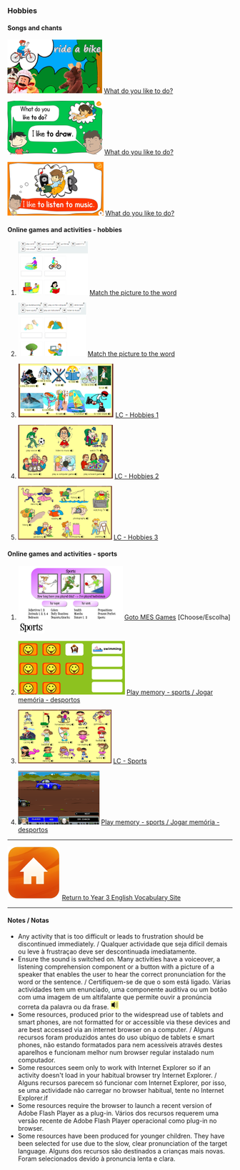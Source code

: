 ### Hobbies

#### Songs and chants

[![wdld1](/images/wdld1.png)](https://www.youtube.com/watch?v=tYNap8gVNK4) [What do you like to do?](https://www.youtube.com/watch?v=tYNap8gVNK4)

[![wdld3](/images/wdld3.png)](https://www.youtube.com/watch?v=gH89yUhIAV0) [What do you like to do?](https://www.youtube.com/watch?v=gH89yUhIAV0)

[![wdld4](/images/wdld4.png)](https://www.youtube.com/watch?v=OzrjgUrHuGc) [What do you like to do?](https://www.youtube.com/watch?v=OzrjgUrHuGc)

#### Online games and activities - hobbies

1. [![bchb1](/images/bchb1.PNG)](https://learnenglishkids.britishcouncil.org/en/word-games/free-time-1) [Match the picture to the word](https://learnenglishkids.britishcouncil.org/en/word-games/free-time-1)

2. [![bchb2](/images/bchb2.PNG)](https://learnenglishkids.britishcouncil.org/en/word-games/free-time-2) [Match the picture to the word](https://learnenglishkids.britishcouncil.org/en/word-games/free-time-2)

3. [![lchb1](/images/lchb1.PNG)](http://www.learningchocolate.com/content/activities-0) [LC - Hobbies 1](http://www.learningchocolate.com/content/activities-0)

4. [![lchb2](/images/lchb2.PNG)](http://www.learningchocolate.com/content/hobbies) [LC - Hobbies 2](http://www.learningchocolate.com/content/hobbies)

5. [![lchb3](/images/lchb3.PNG)](http://www.learningchocolate.com/content/hobbies-1) [LC - Hobbies 3](http://www.learningchocolate.com/content/hobbies-1)

#### Online games and activities - sports

1. [![messp](/images/messp.PNG)](https://www.mes-games.com/) [Goto MES Games](https://www.mes-games.com/) [Choose/Escolha] ![messp2](/images/messp2.PNG)

2. [![spme1](/images/spme1.PNG)](https://www.eslgamesplus.com/sports-vocabulary-esl-memory-game/) [Play memory - sports / Jogar memória - desportos](https://www.eslgamesplus.com/sports-vocabulary-esl-memory-game/)

3. [![lcsp1](/images/lcsp1.PNG)](http://www.learningchocolate.com/content/sports) [LC - Sports](http://www.learningchocolate.com/content/sports)

4. [![spqu1](/images/spqu1.PNG)](https://www.eslgamesplus.com/sports-vocabulary-esl-game-car-racing-rally-game/) [Play memory - sports / Jogar memória - desportos](https://www.eslgamesplus.com/sports-vocabulary-esl-game-car-racing-rally-game/)

***
[![home](/images/home.PNG)](https://tangerina-pt.github.io/English/Year3_vocab) [Return to Year 3 English Vocabulary Site](https://tangerina-pt.github.io/English/Year3_vocab)

***
#### Notes / Notas
* Any activity that is too difficult or leads to frustration should be discontinued immediately. / Qualquer actividade que seja difícil demais ou leve à frustraçao deve ser descontinuada imediatamente.
* Ensure the sound is switched on. Many activities have a voiceover, a listening comprehension component or a button with a picture of a speaker that enables the user to hear the correct pronunciation for the word or the sentence. / Certifiquem-se de que o som está ligado. Várias actividades tem um enunciado, uma componente auditiva ou um botão com uma imagem de um altifalante que permite ouvir a pronúncia correta da palavra ou da frase. ![spkr2](/images/spkr2.PNG)
* Some resources, produced prior to the widespread use of tablets and smart phones, are not formatted for or accessible via these devices and are best accessed via an internet browser on a computer. / Alguns recursos foram produzidos antes do uso ubíquo de tablets e smart phones, não estando formatados para nem acessíveis através destes aparelhos e funcionam melhor num browser regular instalado num computador.
* Some resources seem only to work with Internet Explorer so if an activity doesn't load in your habitual browser try Internet Explorer. / Alguns recursos parecem só funcionar com Internet Explorer, por isso, se uma actividade não carregar no browser habitual, tente no Internet Explorer.if
* Some resources require the browser to launch a recent version of Adobe Flash Player as a plug-in. Vários dos recursos requerem uma versão recente de Adobe Flash Player operacional como plug-in no browser.
* Some resources have been produced for younger children. They have been selected for use due to the slow, clear pronunciation of the target language. Alguns dos recursos são destinados a crianças mais novas. Foram selecionados devido à pronuncia lenta e clara.
